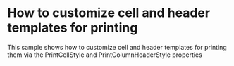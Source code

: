 # How to customize cell and header templates for printing


<p>This sample shows how to customize cell and header templates for printing them via the PrintCellStyle and PrintColumnHeaderStyle properties</p>

<br/>


